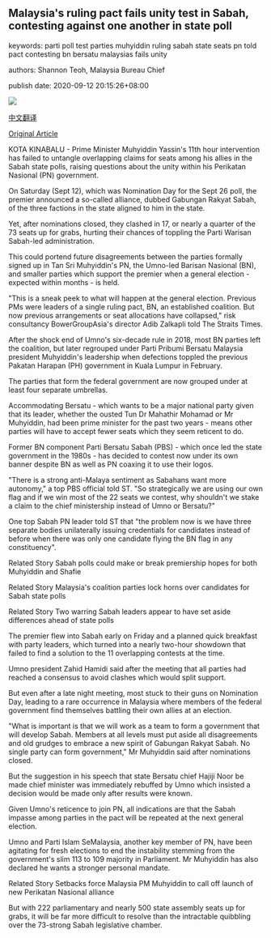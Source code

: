 ## Malaysia's ruling pact fails unity test in Sabah, contesting against one another in state poll

keywords: parti poll test parties muhyiddin ruling sabah state seats pn told pact contesting bn bersatu malaysias fails unity

authors: Shannon Teoh, Malaysia Bureau Chief

publish date: 2020-09-12 20:15:26+08:00

![](https://www.straitstimes.com/sites/default/files/styles/x_large/public/articles/2020/09/12/tl-sabah-b-120920.jpg?itok=e5m9M1GZ)

[中文翻译](Malaysia%27s%20ruling%20pact%20fails%20unity%20test%20in%20Sabah%2C%20contesting%20against%20one%20another%20in%20state%20poll_zh.md)

[Original Article](https://www.straitstimes.com/asia/se-asia/malaysias-ruling-pact-fails-unity-test-in-sabah-contesting-against-one-another-in-state)

KOTA KINABALU - Prime Minister Muhyiddin Yassin's 11th hour intervention has failed to untangle overlapping claims for seats among his allies in the Sabah state polls, raising questions about the unity within his Perikatan Nasional (PN) government.

On Saturday (Sept 12), which was Nomination Day for the Sept 26 poll, the premier announced a so-called alliance, dubbed Gabungan Rakyat Sabah, of the three factions in the state aligned to him in the state.

Yet, after nominations closed, they clashed in 17, or nearly a quarter of the 73 seats up for grabs, hurting their chances of toppling the Parti Warisan Sabah-led administration.

This could portend future disagreements between the parties formally signed up in Tan Sri Muhyiddin's PN, the Umno-led Barisan Nasional (BN), and smaller parties which support the premier when a general election - expected within months - is held.

"This is a sneak peek to what will happen at the general election. Previous PMs were leaders of a single ruling pact, BN, an established coalition. But now previous arrangements or seat allocations have collapsed," risk consultancy BowerGroupAsia's director Adib Zalkapli told The Straits Times.

After the shock end of Umno's six-decade rule in 2018, most BN parties left the coalition, but later regrouped under Parti Pribumi Bersatu Malaysia president Muhyiddin's leadership when defections toppled the previous Pakatan Harapan (PH) government in Kuala Lumpur in February.

The parties that form the federal government are now grouped under at least four separate umbrellas.

Accommodating Bersatu - which wants to be a major national party given that its leader, whether the ousted Tun Dr Mahathir Mohamad or Mr Muhyiddin, had been prime minister for the past two years - means other parties will have to accept fewer seats which they seem reticent to do.

Former BN component Parti Bersatu Sabah (PBS) - which once led the state government in the 1980s - has decided to contest now under its own banner despite BN as well as PN coaxing it to use their logos.

"There is a strong anti-Malaya sentiment as Sabahans want more autonomy," a top PBS official told ST. "So strategically we are using our own flag and if we win most of the 22 seats we contest, why shouldn't we stake a claim to the chief ministership instead of Umno or Bersatu?"

One top Sabah PN leader told ST that "the problem now is we have three separate bodies unilaterally issuing credentials for candidates instead of before when there was only one candidate flying the BN flag in any constituency".

Related Story Sabah polls could make or break premiership hopes for both Muhyiddin and Shafie

Related Story Malaysia's coalition parties lock horns over candidates for Sabah state polls

Related Story Two warring Sabah leaders appear to have set aside differences ahead of state polls

The premier flew into Sabah early on Friday and a planned quick breakfast with party leaders, which turned into a nearly two-hour showdown that failed to find a solution to the 11 overlapping contests at the time.

Umno president Zahid Hamidi said after the meeting that all parties had reached a consensus to avoid clashes which would split support.

But even after a late night meeting, most stuck to their guns on Nomination Day, leading to a rare occurrence in Malaysia where members of the federal government find themselves battling their own allies at an election.

"What is important is that we will work as a team to form a government that will develop Sabah. Members at all levels must put aside all disagreements and old grudges to embrace a new spirit of Gabungan Rakyat Sabah. No single party can form government," Mr Muhyiddin said after nominations closed.

But the suggestion in his speech that state Bersatu chief Hajiji Noor be made chief minister was immediately rebuffed by Umno which insisted a decision would be made only after results were known.

Given Umno's reticence to join PN, all indications are that the Sabah impasse among parties in the pact will be repeated at the next general election.

Umno and Parti Islam SeMalaysia, another key member of PN, have been agitating for fresh elections to end the instability stemming from the government's slim 113 to 109 majority in Parliament. Mr Muhyiddin has also declared he wants a stronger personal mandate.

Related Story Setbacks force Malaysia PM Muhyiddin to call off launch of new Perikatan Nasional alliance

But with 222 parliamentary and nearly 500 state assembly seats up for grabs, it will be far more difficult to resolve than the intractable quibbling over the 73-strong Sabah legislative chamber.